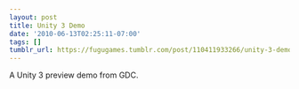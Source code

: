 ```yaml
---
layout: post
title: Unity 3 Demo
date: '2010-06-13T02:25:11-07:00'
tags: []
tumblr_url: https://fugugames.tumblr.com/post/110411933266/unity-3-demo
---
```

A Unity 3 preview demo from GDC.

